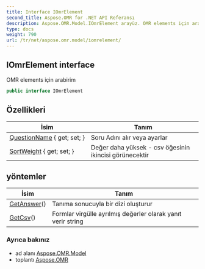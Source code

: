 ```yaml
---
title: Interface IOmrElement
second_title: Aspose.OMR for .NET API Referansı
description: Aspose.OMR.Model.IOmrElement arayüz. OMR elements için arabirim
type: docs
weight: 790
url: /tr/net/aspose.omr.model/iomrelement/
---
```

## IOmrElement interface

OMR elements için arabirim

```csharp
public interface IOmrElement
```

## Özellikleri

| İsim | Tanım |
| --- | --- |
| [QuestionName](../../aspose.omr.model/iomrelement/questionname/) { get; set; } | Soru Adını alır veya ayarlar |
| [SortWeight](../../aspose.omr.model/iomrelement/sortweight/) { get; set; } | Değer daha yüksek - csv öğesinin ikincisi görünecektir |

## yöntemler

| İsim | Tanım |
| --- | --- |
| [GetAnswer](../../aspose.omr.model/iomrelement/getanswer/)() | Tanıma sonucuyla bir dizi oluşturur |
| [GetCsv](../../aspose.omr.model/iomrelement/getcsv/)() | Formlar virgülle ayrılmış değerler olarak yanıt verir string |

### Ayrıca bakınız

* ad alanı [Aspose.OMR.Model](../../aspose.omr.model/)
* toplantı [Aspose.OMR](../../)


